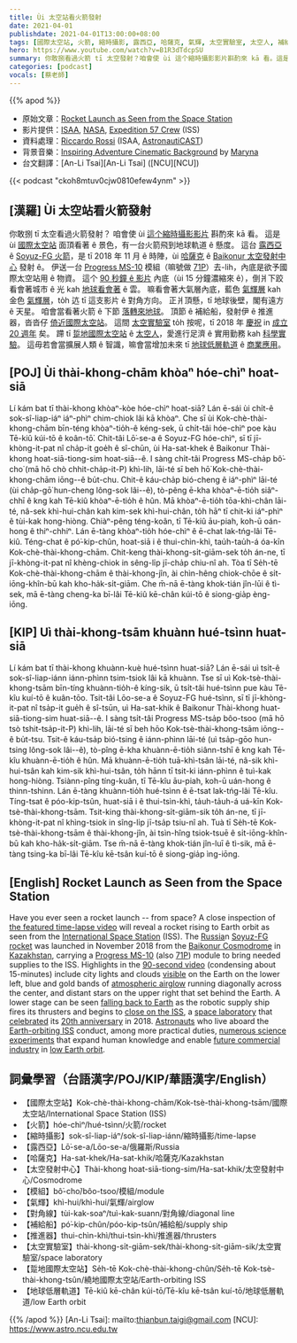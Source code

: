 ```yaml
---
title: Ùi 太空站看火箭發射
date: 2021-04-01
publishdate: 2021-04-01T13:00:00+08:00
tags: [國際太空站, 火箭, 縮時攝影, 露西亞, 哈薩克, 氣輝, 太空實驗室, 太空人, 補給船]
hero: https://www.youtube.com/watch?v=B1R3dTdcpSU
summary: 你敢捌看過火箭 tī 太空發射？咱會使 ùi 這个縮時攝影影片斟酌來 kā 看。這是 ùi 國際太空站面頂看著 ê 景色，有一台火箭飛到地球軌道 ê 懸度。
categories: [podcast]
vocals: [蔡老師]
---
```


{{% apod %}}

- 原始文章：[Rocket Launch as Seen from the Space Station](https://apod.nasa.gov/apod/ap210401.html)
- 影片提供：[ISAA][ISAA], [NASA][NASA], [Expedition 57 Crew][Expedition 57 Crew] (ISS)
- 資料處理：[Riccardo Rossi][Riccardo Rossi] (ISAA, [AstronautiCAST][AstronautiCAST])
- 背景音樂：[Inspiring Adventure Cinematic Background][Inspiring Adventure Cinematic Background] by [Maryna][Maryna]
- 台文翻譯：[An-Li Tsai][An-Li Tsai] ([NCU][NCU])

{{< podcast "ckoh8mtuv0cjw0810efew4ynm" >}}

## [漢羅] Ùi 太空站看火箭發射

你敢捌 tī 太空看過火箭發射？
咱會使 ùi [這个縮時攝影影片][the featured time-lapse video] 斟酌來 kā 看。
這是 ùi [國際太空站][International Space Station] 面頂看著 ê 景色，有一台火箭飛到地球軌道 ê 懸度。
這台 [露西亞][Russia] ê [Soyuz-FG 火箭][Soyuz-FG rocket]，是 tī 2018 年 11 月 ê 時陣，ùi [哈薩克][Kazakhstan] ê [Baikonur 太空發射中心][Baikonur Cosmodrome] 發射 ê。
伊送一台 [Progress MS-10][Progress MS-10] 模組（嘛號做 [71P][71P]）去-lih，內底是欲予國際太空站用 ê 物資。
這个 [90 秒鐘 ê 影片][90-second video] 內底（ùi 15 分鐘濃縮來 ê），倒爿下跤 看會著城市 ê 光 kah [地球看會著][visible] ê 雲。
嘛看會著大氣層內底，藍色 [氣輝層][atmospheric airglow] kah 金色 [氣輝層][atmospheric airglow]，to̍h 迒 tī 這支影片 ê 對角方向。
正爿頂懸，tī 地球後壁，閣有遠方 ê 天星。
咱會當看著火箭 ê 下節 [落轉來地球][falling back to Earth]。
頂節 ê 補給船，發射伊 ê 推進器，沓沓仔 [倚近國際太空站][close on the ISS]。
這間 [太空實驗室][space laboratory] to̍h 按呢，tī 2018 年 [慶祝][celebrated] in [成立 20 週年][20th anniversary] 矣。
蹛 tī [踅地國際太空站][Earth-orbiting ISS] ê [太空人][Astronauts]，愛進行足濟 ê 實用勤務 kah [科學實驗][numerous science experiments]。
這毋若會當擴展人類 ê 智識，嘛會當增加未來 tī [地球低層軌道][low Earth orbit] ê [商業應用][future commercial industry]。


## [POJ] Ùi thài-khong-chām khòaⁿ hóe-chìⁿ hoat-siā

Lí kám bat tī thài-khong khòaⁿ-kòe hóe-chìⁿ hoat-siā?
Lán ē-sái ùi chi̍t-ê sok-sî-liap-iáⁿ iáⁿ-phìⁿ chim-chiok lâi kā khòaⁿ.
Che sī ùi Kok-chè-thài-khong-chām bīn-téng khòaⁿ-tio̍h-ê kéng-sek, ū chi̍t-tâi hóe-chìⁿ poe kàu Tē-kiû kúi-tō ê koân-tō͘.
Chit-tâi Lō͘-se-a ê Soyuz-FG hóe-chìⁿ, sī tī jī-khòng-it-pat nî cha̍p-it goe̍h ê sî-chūn, ùi Ha-sat-khek ê Baikonur Thài-khong hoat-siā-tiong-sim hoat-siā--ê.
I sàng chi̍t-tâi Progress MS-cha̍p bô͘-cho͘ (mā hō chò chhit-cha̍p-it-P) khì-lih, lāi-té sī beh hō͘ Kok-chè-thài-khong-chām iōng--ê bu̍t-chu.
Chit-ê káu-cha̍p bió-cheng ê iáⁿ-phìⁿ lāi-té (ùi cha̍p-gō͘ hun-cheng lông-sok lâi--ê), tò-pêng ē-kha khòaⁿ-ē-tio̍h siâⁿ-chhī ê kng kah Tē-kiû khòaⁿ-ē-tio̍h ê hûn.
Mā khòaⁿ-ē-tio̍h tōa-khì-chân lāi-té, nâ-sek khì-hui-chân kah kim-sek khì-hui-chân, to̍h hāⁿ tī chit-ki iáⁿ-phìⁿ ê tùi-kak hong-hiòng.
Chiàⁿ-pêng téng-koân, tī Tē-kiû āu-piah, koh-ū oán-hong ê thiⁿ-chhiⁿ.
Lán ē-tàng khòaⁿ-tio̍h hóe-chìⁿ ê ē-chat lak-tńg-lâi Tē-kiû.
Téng-chat ê pó͘-kip-chûn, hoat-siā i ê thui-chìn-khì, tau̍h-tau̍h-á óa-kīn Kok-chè-thài-khong-chām.
Chit-keng thài-khong-si̍t-giām-sek to̍h án-ne, tī jī-khòng-it-pat nî khèng-chiok in sêng-li̍p jī-cha̍p chiu-nî ah.
Tòa tī Se̍h-tē Kok-chè-thài-khong-chām ê thài-khong-jîn, ài chìn-hêng chiok-chōe ê si̍t-iōng-khîn-bū kah kho-ha̍k-si̍t-giām.
Che m̄-nā ē-tàng khok-tián jîn-lūi ê tì-sek, mā ē-tàng cheng-ka bī-lâi Tē-kiû kē-chân kúi-tō ê siong-gia̍p èng-iōng.


## [KIP] Uì thài-khong-tsām khuànn hué-tsìnn huat-siā

Lí kám bat tī thài-khong khuànn-kuè hué-tsìnn huat-siā?
Lán ē-sái uì tsi̍t-ê sok-sî-liap-iánn iánn-phìnn tsim-tsiok lâi kā khuànn.
Tse sī uì Kok-tsè-thài-khong-tsām bīn-tíng khuànn-tio̍h-ê kíng-sik, ū tsi̍t-tâi hué-tsìnn pue kàu Tē-kîu kuí-tō ê kuân-tōo.
Tsit-tâi Lōo-se-a ê Soyuz-FG hué-tsìnn, sī tī jī-khòng-it-pat nî tsa̍p-it gue̍h ê sî-tsūn, uì Ha-sat-khik ê Baikonur Thài-khong huat-siā-tiong-sim huat-siā--ê.
I sàng tsi̍t-tâi Progress MS-tsa̍p bôo-tsoo (mā hō tsò tshit-tsa̍p-it-P) khì-lih, lāi-té sī beh hōo Kok-tsè-thài-khong-tsām iōng--ê bu̍t-tsu.
Tsit-ê káu-tsa̍p bió-tsing ê iánn-phìnn lāi-té (uì tsa̍p-gōo hun-tsing lông-sok lâi--ê), tò-pîng ē-kha khuànn-ē-tio̍h siânn-tshī ê kng kah Tē-kîu khuànn-ē-tio̍h ê hûn.
Mā khuànn-ē-tio̍h tuā-khì-tsân lāi-té, nâ-sik khì-hui-tsân kah kim-sik khì-hui-tsân, to̍h hānn tī tsit-ki iánn-phìnn ê tuì-kak hong-hiòng.
Tsiànn-pîng tíng-kuân, tī Tē-kîu āu-piah, koh-ū uán-hong ê thinn-tshinn.
Lán ē-tàng khuànn-tio̍h hué-tsìnn ê ē-tsat lak-tńg-lâi Tē-kîu.
Tíng-tsat ê póo-kip-tsûn, huat-siā i ê thui-tsìn-khì, ta̍uh-ta̍uh-á uá-kīn Kok-tsè-thài-khong-tsām.
Tsit-king thài-khong-si̍t-giām-sik to̍h án-ne, tī jī-khòng-it-pat nî khìng-tsiok in sîng-li̍p jī-tsa̍p tsiu-nî ah.
Tuà tī Se̍h-tē Kok-tsè-thài-khong-tsām ê thài-khong-jîn, ài tsìn-hîng tsiok-tsuē ê si̍t-iōng-khîn-bū kah kho-ha̍k-si̍t-giām.
Tse m̄-nā ē-tàng khok-tián jîn-luī ê tì-sik, mā ē-tàng tsing-ka bī-lâi Tē-kîu kē-tsân kuí-tō ê siong-gia̍p ìng-iōng.

## [English] Rocket Launch as Seen from the Space Station

Have you ever seen a rocket launch -- from space? A close inspection of [the featured time-lapse video][the featured time-lapse video] will reveal a rocket rising to Earth orbit as seen from the [International Space Station][International Space Station] (ISS). The [Russia][Russia]n [Soyuz-FG rocket][Soyuz-FG rocket] was launched in November 2018 from the [Baikonur Cosmodrome][Baikonur Cosmodrome] in [Kazakhstan][Kazakhstan], carrying a [Progress MS-10][Progress MS-10] (also [71P][71P]) module to bring needed supplies to the ISS. Highlights in the [90-second video][90-second video] (condensing about 15-minutes) include city lights and clouds [visible][visible] on the Earth on the lower left, blue and gold bands of [atmospheric airglow][atmospheric airglow] running diagonally across the center, and distant stars on the upper right that set behind the Earth. A lower stage can be seen [falling back to Earth][falling back to Earth] as the robotic supply ship fires its thrusters and begins to [close on the ISS][close on the ISS], a [space laboratory][space laboratory] that [celebrated][celebrated] its [20th anniversary][20th anniversary] in 2018. [Astronauts][Astronauts] who live aboard the [Earth-orbiting ISS][Earth-orbiting ISS] conduct, among more practical duties, [numerous science experiments][numerous science experiments] that expand human knowledge and enable [future commercial industry][future commercial industry] in [low Earth orbit][low Earth orbit].


## 詞彙學習（台語漢字/POJ/KIP/華語漢字/English）

- 【國際太空站】Kok-chè-thài-khong-chām/Kok-tsè-thài-khong-tsām/國際太空站/International Space Station (ISS)
- 【火箭】hóe-chìⁿ/hué-tsìnn/火箭/rocket
- 【縮時攝影】sok-sî-liap-iáⁿ/sok-sî-liap-iánn/縮時攝影/time-lapse
- 【露西亞】Lō͘-se-a/Lōo-se-a/俄羅斯/Russia
- 【哈薩克】Ha-sat-khek/Ha-sat-khik/哈薩克/Kazakhstan
- 【太空發射中心】Thài-khong hoat-siā-tiong-sim/Ha-sat-khik/太空發射中心/Cosmodrome
- 【模組】bô͘-cho͘/bôo-tsoo/模組/module
- 【氣輝】khì-hui/khì-hui/氣輝/airglow
- 【對角線】tùi-kak-soaⁿ/tuì-kak-suann/對角線/diagonal line
- 【補給船】pó͘-kip-chûn/póo-kip-tsûn/補給船/supply ship
- 【推進器】thui-chìn-khì/thui-tsìn-khì/推進器/thrusters
- 【太空實驗室】thài-khong-si̍t-giām-sek/thài-khong-si̍t-giām-sik/太空實驗室/space laboratory
- 【踅地國際太空站】Se̍h-tē Kok-chè-thài-khong-chûn/Se̍h-tē Kok-tsè-thài-khong-tsûn/繞地國際太空站/Earth-orbiting ISS
- 【地球低層軌道】Tē-kiû kē-chân kúi-tō/Tē-kîu kē-tsân kuí-tō/地球低層軌道/low Earth orbit


{{% /apod %}}
[An-Li Tsai]: mailto:thianbun.taigi@gmail.com
[NCU]: https://www.astro.ncu.edu.tw

[ISAA]: https://www.isaa.it/
[NASA]: https://www.nasa.gov
[Expedition 57 Crew]: https://www.nasa.gov/mission_pages/station/expeditions/expedition57/index.html
[Riccardo Rossi]: https://twitter.com/RikyUnreal
[AstronautiCAST]: https://www.astronauticast.it/
[Inspiring Adventure Cinematic Background]: https://www.jamendo.com/track/1585181/inspiring-adventure-cinematic-background
[Maryna]: https://www.jamendo.com/artist/491819/maryna

[the featured time-lapse video]: https://youtu.be/B1R3dTdcpSU
[International Space Station]: https://spotthestation.nasa.gov/
[Russia]: https://en.wikipedia.org/wiki/Russia
[Soyuz-FG rocket]: https://en.wikipedia.org/wiki/Soyuz-FG
[Baikonur Cosmodrome]: https://www.nasa.gov/mission_pages/station/structure/elements/baikonur.html
[Kazakhstan]: https://en.wikipedia.org/wiki/Kazakhstan
[Progress MS-10]: https://en.wikipedia.org/wiki/Progress_MS-10
[71P]: https://spaceflightnow.com/tag/progress-71p/
[90-second video]: https://youtu.be/aJy1u-N3NY0
[visible]: https://eol.jsc.nasa.gov/
[atmospheric airglow]: https://apod.nasa.gov/apod/ap140803.html
[falling back to Earth]: https://apod.nasa.gov/apod/ap160802.html
[close on the ISS]: https://apod.nasa.gov/apod/ap080514.html
[space laboratory]: https://apod.nasa.gov/apod/ap151109.html
[celebrated]: https://timpeake.esa.int/spaceinvideos/Videos/2018/11/Space_Station_20th_longest_continuous_timelapse_from_space
[20th anniversary]: https://www.euronews.com/2018/11/20/iss-20th-anniversary-what-impact-has-it-had-on-science-so-far
[Astronauts]: https://blogs.nasa.gov/spacestation/2018/11/21/three-humans-will-spend-thanksgiving-260-miles-above-earth/
[Earth-orbiting ISS]: https://apod.nasa.gov/apod/ap161105.html
[numerous science experiments]: https://en.wikipedia.org/wiki/Scientific_research_on_the_International_Space_Station
[future commercial industry]: https://www.nasa.gov/mission_pages/station/research/news/Alpha_Space_Small_Business_Makes_Big_Strides
[low Earth orbit]: https://www.universetoday.com/85322/what-is-low-earth-orbit/
